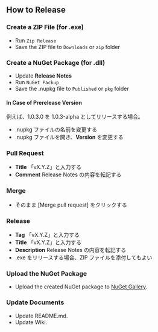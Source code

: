## How to Release

### Create a ZIP File (for .exe)
- Run `Zip Release`
- Save the ZIP file to `Downloads` or `zip` folder

### Create a NuGet Package (for .dll)
- Update **Release Notes**
- Run `NuGet Packup`
- Save the .nupkg file to `Published` or `pkg` folder

#### In Case of Prerelease Version
例えば、1.0.3.0 を 1.0.3-alpha としてリリースする場合。

* .nupkg ファイルの名前を変更する
* .nupkg ファイルを開き、**Version** を変更する

### Pull Request
* **Title** 「vX.Y.Z」と入力する
* **Comment** Release Notes の内容を転記する

### Merge
* そのまま [Merge pull request] をクリックする

### Release
* **Tag** 「vX.Y.Z」と入力する
* **Title** 「vX.Y.Z」と入力する
* **Description** Release Notes の内容を転記する
* .exe をリリースする場合、ZIP ファイルを添付してもよい

### Upload the NuGet Package
* Upload the created NuGet package to [NuGet Gallery](https://www.nuget.org/).

### Update Documents
* Update README.md.
* Update Wiki.
